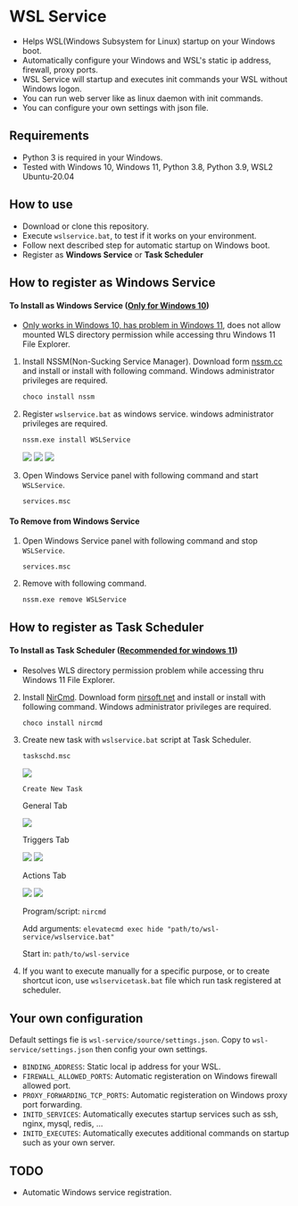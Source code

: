 # WSL Service

* Helps WSL(Windows Subsystem for Linux) startup on your Windows boot.
* Automatically configure your Windows and WSL's static ip address, firewall, proxy ports.
* WSL Service will startup and executes init commands your WSL without Windows logon.
* You can run web server like as linux daemon with init commands.
* You can configure your own settings with json file.

## Requirements

* Python 3 is required in your Windows.
* Tested with Windows 10, Windows 11, Python 3.8, Python 3.9, WSL2 Ubuntu-20.04

## How to use

* Download or clone this repository.
* Execute `wslservice.bat`, to test if it works on your environment.
* Follow next described step for automatic startup on Windows boot.
* Register as **Windows Service** or **Task Scheduler**

## How to register as Windows Service

#### To Install as Windows Service (<u>Only for Windows 10</u>)

* <u>Only works in Windows 10, has problem in Windows 11</u>, does not allow mounted WLS directory permission while accessing thru Windows 11 File Explorer.

1. Install NSSM(Non-Sucking Service Manager). Download form [nssm.cc](https://nssm.cc/) and install or install with following command. Windows administrator privileges are required.

    ```bash
    choco install nssm
    ```

2. Register `wslservice.bat` as windows service. windows administrator privileges are required.

    ```bash
    nssm.exe install WSLService
    ```
    ![](./assets/nssm-install-step-01.png)
    ![](./assets/nssm-install-step-02.png)
    ![](./assets/nssm-install-step-03.png)

3. Open Windows Service panel with following command and start `WSLService`.

    ```
    services.msc
    ```

#### To Remove from Windows Service

1. Open Windows Service panel with following command and stop `WSLService`.

    ```
    services.msc
    ```

2. Remove with following command.

    ```bash
    nssm.exe remove WSLService
    ```

## How to register as Task Scheduler

#### To Install as Task Scheduler (<u>Recommended for windows 11</u>)

* Resolves WLS directory permission problem while accessing thru Windows 11 File Explorer.

2. Install [NirCmd](https://www.nirsoft.net/utils/nircmd.html). Download form [nirsoft.net](https://www.nirsoft.net/utils/nircmd.html) and install or install with following command. Windows administrator privileges are required.

    ```bash
    choco install nircmd
    ```

3. Create new task with `wslservice.bat` script at Task Scheduler.

    ```bash
    taskschd.msc
    ```
    
    ![](./assets/schtasks-install-step-00.png)
    
    `Create New Task`
    
    General Tab
    
    ![](./assets/schtasks-install-step-01.png)
    
    Triggers Tab
    
    ![](./assets/schtasks-install-step-02.png)
    ![](./assets/schtasks-install-step-03.png)
    
    Actions Tab
    
    ![](./assets/schtasks-install-step-04.png)
    ![](./assets/schtasks-install-step-05.png)
    
    Program/script: `nircmd`
    
    Add arguments: `elevatecmd exec hide "path/to/wsl-service/wslservice.bat"`
    
    Start in: `path/to/wsl-service`
    
4. If you want to execute manually for a specific purpose, or to create shortcut icon, use `wslservicetask.bat` file which run task registered at scheduler.

## Your own configuration

Default settings fie is `wsl-service/source/settings.json`. Copy to `wsl-service/settings.json` then config your own settings.

* `BINDING_ADDRESS`: Static local ip address for your WSL.
* `FIREWALL_ALLOWED_PORTS`: Automatic registeration on Windows firewall allowed port.
* `PROXY_FORWARDING_TCP_PORTS`: Automatic registeration on Windows proxy port forwarding.
* `INITD_SERVICES`: Automatically executes startup services such as ssh, nginx, mysql, redis, ...
* `INITD_EXECUTES`: Automatically executes additional commands on startup such as your own server.

## TODO

* Automatic Windows service registration.

